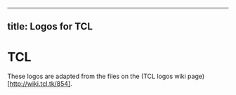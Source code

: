 -------
title: Logos for TCL
-------
# TCL

These logos are adapted from the files on the (TCL logos wiki page)[http://wiki.tcl.tk/854].
